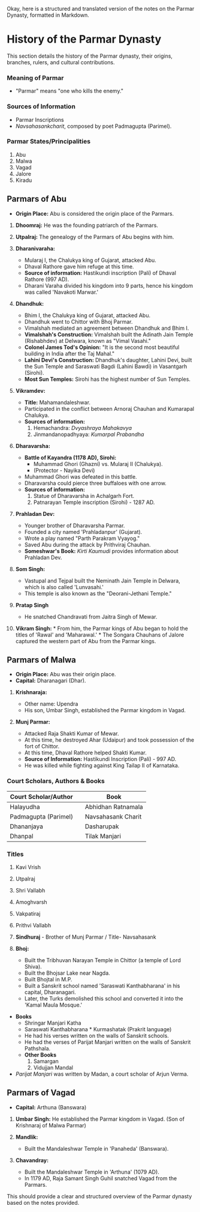 Okay, here is a structured and translated version of the notes on the Parmar Dynasty, formatted in Markdown.

# History of the Parmar Dynasty

This section details the history of the Parmar dynasty, their origins, branches, rulers, and cultural contributions.

### Meaning of Parmar

*   "Parmar" means "one who kills the enemy."

### Sources of Information

*   Parmar Inscriptions
*   *Navsahasankcharit*, composed by poet Padmagupta (Parimel).

### Parmar States/Principalities

1.  Abu
2.  Malwa
3.  Vagad
4.  Jalore
5.  Kiradu

## Parmars of Abu

*   **Origin Place:**  Abu is considered the origin place of the Parmars.

1.  **Dhoomraj:** He was the founding patriarch of the Parmars.

2.  **Utpalraj:** The genealogy of the Parmars of Abu begins with him.

3.  **Dharanivaraha:**
    *   Mularaj I, the Chalukya king of Gujarat, attacked Abu.
    *   Dhaval Rathore gave him refuge at this time.
    *   **Source of information:** Hastikundi inscription (Pali) of Dhaval Rathore (997 AD).
    *   Dharani Varaha divided his kingdom into 9 parts, hence his kingdom was called 'Navakoti Marwar.'

4.  **Dhandhuk:**
    *   Bhim I, the Chalukya king of Gujarat, attacked Abu.
    *  Dhandhuk went to Chittor with Bhoj Parmar.
    *   Vimalshah mediated an agreement between Dhandhuk and Bhim I.
    *   **Vimalshah's Construction:** Vimalshah built the Adinath Jain Temple (Rishabhdev) at Delwara, known as "Vimal Vasahi."
    *   **Colonel James Tod's Opinion:** "It is the second most beautiful building in India after the Taj Mahal."
    *   **Lahini Devi's Construction:** Dhandhuk's daughter, Lahini Devi, built the Sun Temple and Saraswati Bagdi (Lahini Bawdi) in Vasantgarh (Sirohi).
    *   **Most Sun Temples:** Sirohi has the highest number of Sun Temples.

5.  **Vikramdev:**
    *   **Title:** Mahamandaleshwar.
    *   Participated in the conflict between Arnoraj Chauhan and Kumarapal Chalukya.
    *   **Sources of information:**
        1.  Hemachandra: *Dvyashraya Mahakavya*
        2. Jinmandanopadhyaya: *Kumarpal Prabandha*

6.  **Dharavarsha:**
    *   **Battle of Kayandra (1178 AD), Sirohi:**
        *   Muhammad Ghori (Ghazni) vs. Mularaj II (Chalukya).
        *   (Protector - Nayika Devi)
    *   Muhammad Ghori was defeated in this battle.
    *   Dharavarsha could pierce three buffaloes with one arrow.
    *  **Sources of information:**
        1. Statue of Dharavarsha in Achalgarh Fort.
        2. Patnarayan Temple inscription (Sirohi) - 1287 AD.

7. **Prahladan Dev:**
    *   Younger brother of Dharavarsha Parmar.
    *   Founded a city named 'Prahladanpur' (Gujarat).
    *   Wrote a play named "Parth Parakram Vyayog."
    *   Saved Abu during the attack by Prithviraj Chauhan.
    *   **Someshwar's Book:** *Kirti Kaumudi* provides information about Prahladan Dev.

8.  **Som Singh:**
    *   Vastupal and Tejpal built the Neminath Jain Temple in Delwara, which is also called 'Lunvasahi.'
    *   This temple is also known as the "Deorani-Jethani Temple."

9. **Pratap Singh**
    *   He snatched Chandravati from Jaitra Singh of Mewar.

10.  **Vikram Singh:**
    *   From him, the Parmar kings of Abu began to hold the titles of 'Rawal' and 'Maharawal.'
    *   The Songara Chauhans of Jalore captured the western part of Abu from the Parmar kings.

## Parmars of Malwa

*   **Origin Place:**  Abu was their origin place.
*   **Capital:** Dharanagari (Dhar).

1.  **Krishnaraja:**
    *   Other name: Upendra
    *   His son, Umbar Singh, established the Parmar kingdom in Vagad.

2.  **Munj Parmar:**
    *   Attacked Raja Shakti Kumar of Mewar.
    *   At this time, he destroyed Ahar (Udaipur) and took possession of the fort of Chittor.
    *   At this time, Dhaval Rathore helped Shakti Kumar.
    *  **Source of Information:** Hastikundi Inscription (Pali) - 997 AD.
    *   He was killed while fighting against King Tailap II of Karnataka.

### Court Scholars, Authors & Books

| **Court Scholar/Author** |     | **Book**                |
|-------------------------|-----|-------------------------|
| Halayudha               |     | Abhidhan Ratnamala      |
| Padmagupta (Parimel)    |     | Navsahasank Charit      |
| Dhananjaya              |     | Dasharupak              |
| Dhanpal                 |     | Tilak Manjari           |

### Titles

1.  Kavi Vrish
2.  Utpalraj
3.  Shri Vallabh
4.  Amoghvarsh
5.  Vakpatiraj
6.  Prithvi Vallabh

4. **Sindhuraj** - Brother of Munj Parmar / Title- Navsahasank

5.  **Bhoj:**
    *   Built the Tribhuvan Narayan Temple in Chittor (a temple of Lord Shiva).
    *   Built the Bhojsar Lake near Nagda.
    *   Built Bhojtal in M.P.
    *   Built a Sanskrit school named 'Saraswati Kanthabharana' in his capital, Dharanagari.
    *   Later, the Turks demolished this school and converted it into the 'Kamal Maula Mosque.'
 * **Books**
     * Shringar Manjari Katha
      * Saraswati Kanthabharana
       * Kurmashatak (Prakrit language)
   *   He had his verses written on the walls of Sanskrit schools.
   *  He had the verses of Parijat Manjari written on the walls of Sanskrit Pathshala.
   * **Other Books**
      1. Samargan
      2. Vidujjan Mandal
  *   *Parijat Manjari* was written by Madan, a court scholar of Arjun Verma.

## Parmars of Vagad

*   **Capital:** Arthuna (Banswara)

1.  **Umbar Singh:** He established the Parmar kingdom in Vagad. (Son of Krishnaraj of Malwa Parmar)

2.  **Mandlik:**
    *   Built the Mandaleshwar Temple in 'Panaheda' (Banswara).

3.  **Chavandray:**
    *   Built the Mandaleshwar Temple in 'Arthuna' (1079 AD).
    *   In 1179 AD, Raja Samant Singh Guhil snatched Vagad from the Parmars.

This should provide a clear and structured overview of the Parmar dynasty based on the notes provided.
